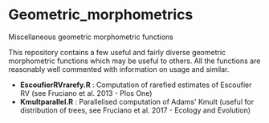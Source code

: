 # Geometric_morphometrics
Miscellaneous geometric morphometric functions

This repository contains a few useful and fairly diverse geometric morphometric functions which may be useful to others.
All the functions are reasonably well commented with information on usage and similar.

- **EscoufierRVrarefy.R** : Computation of rarefied estimates of Escoufier RV (see Fruciano et al. 2013 - Plos One)
- **Kmultparallel.R** : Parallelised computation of Adams' Kmult (useful for distribution of trees, see Fruciano et al. 2017 - Ecology and Evolution)
